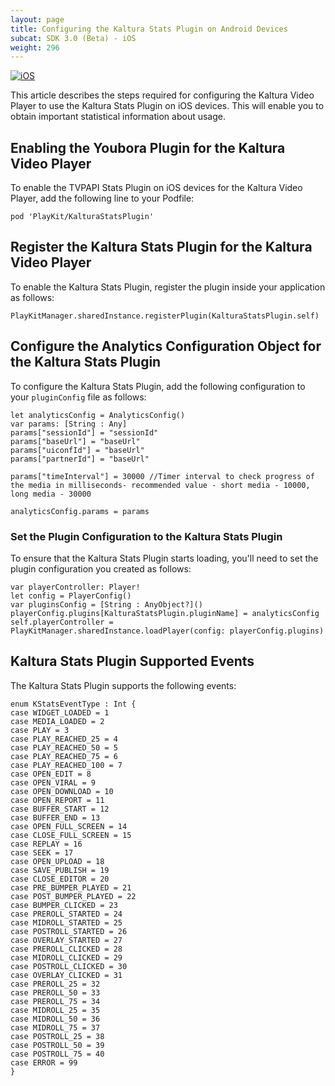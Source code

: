 ```yaml
---
layout: page
title: Configuring the Kaltura Stats Plugin on Android Devices
subcat: SDK 3.0 (Beta) - iOS
weight: 296
---
```


[![iOS](https://img.shields.io/badge/iOS-Supported-green.svg)](https://github.com/kaltura/player-sdk-native-ios) 

This article describes the steps required for configuring the Kaltura Video Player to use the Kaltura Stats Plugin on iOS devices. This will enable you to obtain important statistical information about usage.

## Enabling the Youbora Plugin for the Kaltura Video Player  

To enable the TVPAPI Stats Plugin on iOS devices for the Kaltura Video Player, add the following line to your Podfile: 

```
pod 'PlayKit/KalturaStatsPlugin'
```

## Register the Kaltura Stats Plugin for the Kaltura Video Player  

To enable the Kaltura Stats Plugin, register the plugin inside your application as follows:

```
PlayKitManager.sharedInstance.registerPlugin(KalturaStatsPlugin.self)
```

## Configure the Analytics Configuration Object for the Kaltura Stats Plugin  

To configure the Kaltura Stats Plugin, add the following configuration to your `pluginConfig` file as follows:

```
let analyticsConfig = AnalyticsConfig()
var params: [String : Any]
params["sessionId"] = "sessionId"
params["baseUrl"] = "baseUrl" 
params["uiconfId"] = "baseUrl" 
params["partnerId"] = "baseUrl" 

params["timeInterval"] = 30000 //Timer interval to check progress of the media in milliseconds- recommended value - short media - 10000, long media - 30000

analyticsConfig.params = params
```

### Set the Plugin Configuration to the Kaltura Stats Plugin  

To ensure that the Kaltura Stats Plugin starts loading, you'll need to set the plugin configuration you created as follows:

```
var playerController: Player!
let config = PlayerConfig()
var pluginsConfig = [String : AnyObject?]()
playerConfig.plugins[KalturaStatsPlugin.pluginName] = analyticsConfig
self.playerController = PlayKitManager.sharedInstance.loadPlayer(config: playerConfig.plugins)
```

## Kaltura Stats Plugin Supported Events  

The Kaltura Stats Plugin supports the following events:

```
enum KStatsEventType : Int {
case WIDGET_LOADED = 1
case MEDIA_LOADED = 2
case PLAY = 3
case PLAY_REACHED_25 = 4
case PLAY_REACHED_50 = 5
case PLAY_REACHED_75 = 6
case PLAY_REACHED_100 = 7
case OPEN_EDIT = 8
case OPEN_VIRAL = 9
case OPEN_DOWNLOAD = 10
case OPEN_REPORT = 11
case BUFFER_START = 12
case BUFFER_END = 13
case OPEN_FULL_SCREEN = 14
case CLOSE_FULL_SCREEN = 15
case REPLAY = 16
case SEEK = 17
case OPEN_UPLOAD = 18
case SAVE_PUBLISH = 19
case CLOSE_EDITOR = 20
case PRE_BUMPER_PLAYED = 21
case POST_BUMPER_PLAYED = 22
case BUMPER_CLICKED = 23
case PREROLL_STARTED = 24
case MIDROLL_STARTED = 25
case POSTROLL_STARTED = 26
case OVERLAY_STARTED = 27
case PREROLL_CLICKED = 28
case MIDROLL_CLICKED = 29
case POSTROLL_CLICKED = 30
case OVERLAY_CLICKED = 31
case PREROLL_25 = 32
case PREROLL_50 = 33
case PREROLL_75 = 34
case MIDROLL_25 = 35
case MIDROLL_50 = 36
case MIDROLL_75 = 37
case POSTROLL_25 = 38
case POSTROLL_50 = 39
case POSTROLL_75 = 40
case ERROR = 99
}

```





